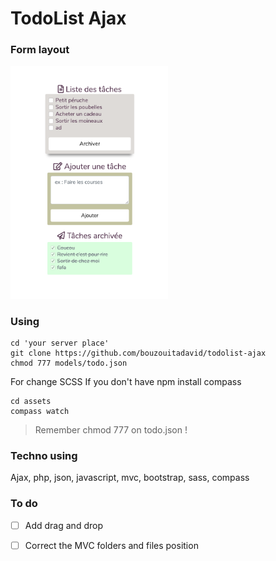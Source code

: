 # TodoList Ajax

### Form layout
<img src=".../../todolist.png" width="50%" alt="todolist">

### Using
```
cd 'your server place'
git clone https://github.com/bouzouitadavid/todolist-ajax
chmod 777 models/todo.json 
```
For change SCSS
If you don't have npm install compass
```
cd assets
compass watch
```
> Remember chmod 777 on todo.json !

### Techno using
Ajax, php, json, javascript, mvc, bootstrap, sass, compass

### To do
- [ ] Add drag and drop
- [ ] Correct the MVC folders and files position


